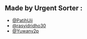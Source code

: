## Made by Urgent Sorter :
- [@PatihUji](https://github.com/PatihUji)
- [@rasyidridho30](https://github.com/rasyidridho30)
- [@Yuwany2p](https://github.com/Yuwany2p)

